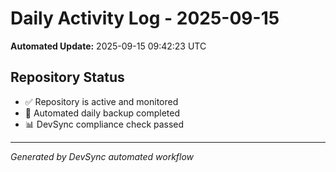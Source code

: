 # Daily Activity Log - 2025-09-15

**Automated Update:** 2025-09-15 09:42:23 UTC

## Repository Status
- ✅ Repository is active and monitored
- 🔄 Automated daily backup completed
- 📊 DevSync compliance check passed

---
*Generated by DevSync automated workflow*
